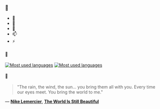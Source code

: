 ### 👋

- 🔭
- 🌱
- 💬
- 📫
- ⚡

#### 🧏

[![Most used languages](https://github-readme-stats-aynah.vercel.app/api/top-langs/?username=aynh&theme=solarized-dark&langs_count=6&layout=compact&hide_title=true)](https://github.com/anuraghazra/github-readme-stats#gh-dark-mode-only)
[![Most used languages](https://github-readme-stats-aynah.vercel.app/api/top-langs/?username=aynh&theme=solarized-light&langs_count=6&layout=compact&hide_title=true)](https://github.com/anuraghazra/github-readme-stats#gh-light-mode-only)

#### 💬

> "The rain, the wind, the sun... you bring them all with you. Every time our eyes meet. You bring the world to me."

&mdash; [**Nike Lemercier**](https://myanimelist.net/character.php?q=Nike%20Lemercier&cat=character), [**The World Is Still Beautiful**](https://myanimelist.net/search/all?q=The%20World%20Is%20Still%20Beautiful&cat=all)
